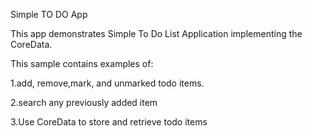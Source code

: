 Simple TO DO App

This app demonstrates Simple To Do List Application implementing the CoreData.

This sample contains examples of:

1.add, remove,mark, and unmarked todo items.

2.search any previously added item

3.Use CoreData to store and retrieve todo items


